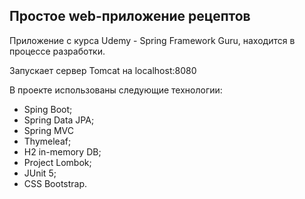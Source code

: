 ## Простое web-приложение рецептов

Приложение с курса Udemy - Spring Framework Guru, находится в процессе разработки.

Запускает сервер Tomcat на localhost:8080

В проекте использованы следующие технологии:

- Sping Boot;
- Spring Data JPA;
- Spring MVC
- Thymeleaf;
- H2 in-memory DB;
- Project Lombok;
- JUnit 5;
- CSS Bootstrap.

